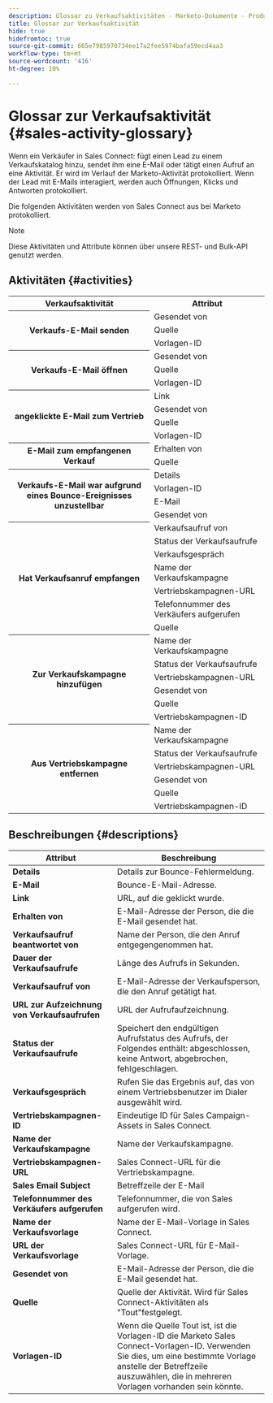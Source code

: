 ```yaml
---
description: Glossar zu Verkaufsaktivitäten - Marketo-Dokumente - Produktdokumentation
title: Glossar zur Verkaufsaktivität
hide: true
hidefromtoc: true
source-git-commit: 665e7985970734ee17a2fee5974bafa59ecd4aa3
workflow-type: tm+mt
source-wordcount: '416'
ht-degree: 10%

---
```


# Glossar zur Verkaufsaktivität {#sales-activity-glossary}

Wenn ein Verkäufer in Sales Connect: fügt einen Lead zu einem Verkaufskatalog hinzu, sendet ihm eine E-Mail oder tätigt einen Aufruf an eine Aktivität. Er wird im Verlauf der Marketo-Aktivität protokolliert. Wenn der Lead mit E-Mails interagiert, werden auch Öffnungen, Klicks und Antworten protokolliert.

Die folgenden Aktivitäten werden von Sales Connect aus bei Marketo protokolliert.

>[!NOTE]
>
>Diese Aktivitäten und Attribute können über unsere REST- und Bulk-API genutzt werden.

## Aktivitäten {#activities}

<table>
 <tr>
  <th>Verkaufsaktivität</th>
  <th>Attribut</th>
 </tr>
 <tr>
  <th rowspan="3">Verkaufs-E-Mail senden</th>
  <td>Gesendet von</td>
 </tr>
 <tr>
  <td>Quelle</td>
 </tr>
 <tr>
  <td>Vorlagen-ID</td>
 </tr>
 <tr>
  <th rowspan="3">Verkaufs-E-Mail öffnen</th>
  <td>Gesendet von</td>
 </tr>
 <tr>
  <td>Quelle</td>
 </tr>
 <tr>
  <td>Vorlagen-ID</td>
 </tr>
 <tr>
  <th rowspan="4">angeklickte E-Mail zum Vertrieb</th>
  <td>Link</td>
 </tr>
 <tr>
  <td>Gesendet von</td>
 </tr>
 <tr>
  <td>Quelle</td>
 </tr>
 <tr>
  <td>Vorlagen-ID</td>
 </tr>
<tr>
  <th rowspan="2">E-Mail zum empfangenen Verkauf</th>
  <td>Erhalten von</td>
 </tr>
 <tr>
  <td>Quelle</td>
 </tr>
 <tr>
  <th rowspan="4">Verkaufs-E-Mail war aufgrund eines Bounce-Ereignisses unzustellbar</th>
  <td>Details</td>
 </tr>
 <tr>
  <td>Vorlagen-ID</td>
 </tr>
 <tr>
  <td>E-Mail</td>
 </tr>
 <tr>
  <td>Gesendet von</td>
 </tr>
 <tr>
  <th rowspan="7">Hat Verkaufsanruf empfangen</th>
  <td>Verkaufsaufruf von</td>
 </tr>
 <tr>
  <td>Status der Verkaufsaufrufe</td>
 </tr>
 <tr>
  <td>Verkaufsgespräch</td>
 </tr>
 <tr>
  <td>Name der Verkaufskampagne</td>
 </tr>
 <tr>
  <td>Vertriebskampagnen-URL</td>
 </tr>
 <tr>
  <td>Telefonnummer des Verkäufers aufgerufen</td>
 </tr>
 <tr>
  <td>Quelle</td>
 </tr>
 <tr>
  <th rowspan="6">Zur Verkaufskampagne hinzufügen</th>
  <td>Name der Verkaufskampagne</td>
 </tr>
 <tr>
  <td>Status der Verkaufsaufrufe</td>
 </tr>
 <tr>
  <td>Vertriebskampagnen-URL</td>
 </tr>
 <tr>
  <td>Gesendet von</td>
 </tr>
 <tr>
  <td>Quelle</td>
 </tr>
 <tr>
  <td>Vertriebskampagnen-ID</td>
 </tr>
 <tr>
  <th rowspan="6">Aus Vertriebskampagne entfernen</th>
  <td>Name der Verkaufskampagne</td>
 </tr>
 <tr>
  <td>Status der Verkaufsaufrufe</td>
 </tr>
 <tr>
  <td>Vertriebskampagnen-URL</td>
 </tr>
 <tr>
  <td>Gesendet von</td>
 </tr>
 <tr>
  <td>Quelle</td>
 </tr>
 <tr>
  <td>Vertriebskampagnen-ID</td>
 </tr>
</table>

## Beschreibungen {#descriptions}

<table> 
 <tr>
  <th>Attribut</th>
  <th>Beschreibung</th>
 </tr>
 <tbody> 
 <tr> 
   <td><strong>Details</strong></td> 
   <td>Details zur Bounce-Fehlermeldung.</td> 
  </tr> 
  <tr> 
   <td><strong>E-Mail</strong></td> 
   <td>Bounce-E-Mail-Adresse.</td> 
  </tr> 
  <tr> 
   <td><strong>Link</strong></td> 
   <td>URL, auf die geklickt wurde.</td> 
  </tr> 
  <tr> 
   <td><strong>Erhalten von</strong></td> 
   <td>E-Mail-Adresse der Person, die die E-Mail gesendet hat.</td> 
  </tr>
  <tr> 
   <td><strong>Verkaufsaufruf beantwortet von</strong></td> 
   <td>Name der Person, die den Anruf entgegengenommen hat.</td> 
  </tr>
  <tr> 
   <td><strong>Dauer der Verkaufsaufrufe</strong></td> 
   <td>Länge des Aufrufs in Sekunden.</td> 
  </tr>
  <tr> 
   <td><strong>Verkaufsaufruf von</strong></td> 
   <td>E-Mail-Adresse der Verkaufsperson, die den Anruf getätigt hat.</td> 
  </tr>
  <tr> 
   <td><strong>URL zur Aufzeichnung von Verkaufsaufrufen</strong></td> 
   <td>URL der Aufrufaufzeichnung.</td> 
  </tr>
  <tr> 
   <td><strong>Status der Verkaufsaufrufe</strong></td> 
   <td>Speichert den endgültigen Aufrufstatus des Aufrufs, der Folgendes enthält: abgeschlossen, keine Antwort, abgebrochen, fehlgeschlagen.</td> 
  </tr>
  <tr> 
   <td><strong>Verkaufsgespräch</strong></td> 
   <td>Rufen Sie das Ergebnis auf, das von einem Vertriebsbenutzer im Dialer ausgewählt wird.</td> 
  </tr>
  <tr> 
   <td><strong>Vertriebskampagnen-ID</strong></td> 
   <td>Eindeutige ID für Sales Campaign-Assets in Sales Connect.</td> 
  </tr>
  <tr> 
   <td><strong>Name der Verkaufskampagne</strong></td> 
   <td>Name der Verkaufskampagne.</td> 
  </tr>
  <tr> 
   <td><strong>Vertriebskampagnen-URL</strong></td> 
   <td>Sales Connect-URL für die Vertriebskampagne.</td> 
  </tr>
  <tr> 
   <td><strong>Sales Email Subject</strong></td> 
   <td>Betreffzeile der E-Mail</td> 
  </tr>
  <tr> 
   <td><strong>Telefonnummer des Verkäufers aufgerufen</strong></td> 
   <td>Telefonnummer, die von Sales aufgerufen wird.</td> 
  </tr>
  <tr> 
   <td><strong>Name der Verkaufsvorlage</strong></td> 
   <td>Name der E-Mail-Vorlage in Sales Connect.</td> 
  </tr>
  <tr> 
   <td><strong>URL der Verkaufsvorlage</strong></td> 
   <td>Sales Connect-URL für E-Mail-Vorlage.</td> 
  </tr>
  <tr> 
   <td><strong>Gesendet von</strong></td>
   <td>E-Mail-Adresse der Person, die die E-Mail gesendet hat.</td> 
  </tr> 
  <tr> 
   <td><strong>Quelle</strong></td> 
   <td>Quelle der Aktivität. Wird für Sales Connect-Aktivitäten als "Tout"festgelegt.</td> 
  </tr> 
  <tr> 
   <td><strong>Vorlagen-ID</strong></td> 
   <td>Wenn die Quelle Tout ist, ist die Vorlagen-ID die Marketo Sales Connect-Vorlagen-ID. Verwenden Sie dies, um eine bestimmte Vorlage anstelle der Betreffzeile auszuwählen, die in mehreren Vorlagen vorhanden sein könnte.
</td> 
  </tr> 
 </tbody> 
</table>